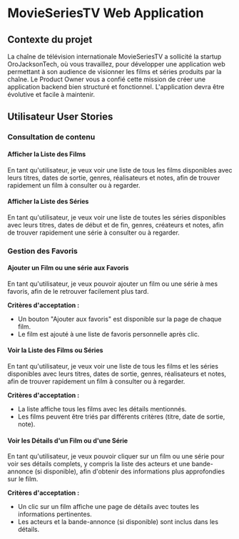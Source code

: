 # MovieSeriesTV Web Application

## Contexte du projet

La chaîne de télévision internationale MovieSeriesTV a sollicité la startup OroJacksonTech, où vous travaillez, pour développer une application web permettant à son audience de visionner les films et séries produits par la chaîne. Le Product Owner vous a confié cette mission de créer une application backend bien structuré et fonctionnel. L'application devra être évolutive et facile à maintenir.

## Utilisateur User Stories

### Consultation de contenu

#### Afficher la Liste des Films
En tant qu'utilisateur, je veux voir une liste de tous les films disponibles avec leurs titres, dates de sortie, genres, réalisateurs et notes, afin de trouver rapidement un film à consulter ou à regarder.

#### Afficher la Liste des Séries
En tant qu'utilisateur, je veux voir une liste de toutes les séries disponibles avec leurs titres, dates de début et de fin, genres, créateurs et notes, afin de trouver rapidement une série à consulter ou à regarder.

### Gestion des Favoris

#### Ajouter un Film ou une série aux Favoris
En tant qu'utilisateur, je veux pouvoir ajouter un film ou une série à mes favoris, afin de le retrouver facilement plus tard.

**Critères d'acceptation :**
- Un bouton "Ajouter aux favoris" est disponible sur la page de chaque film.
- Le film est ajouté à une liste de favoris personnelle après clic.

#### Voir la Liste des Films ou Séries
En tant qu'utilisateur, je veux voir une liste de tous les films et les séries disponibles avec leurs titres, dates de sortie, genres, réalisateurs et notes, afin de trouver rapidement un film à consulter ou à regarder.

**Critères d'acceptation :**
- La liste affiche tous les films avec les détails mentionnés.
- Les films peuvent être triés par différents critères (titre, date de sortie, note).

#### Voir les Détails d'un Film ou d'une Série
En tant qu'utilisateur, je veux pouvoir cliquer sur un film ou une série pour voir ses détails complets, y compris la liste des acteurs et une bande-annonce (si disponible), afin d'obtenir des informations plus approfondies sur le film.

**Critères d'acceptation :**
- Un clic sur un film affiche une page de détails avec toutes les informations pertinentes.
- Les acteurs et la bande-annonce (si disponible) sont inclus dans les détails.
